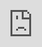 ```yaml
---
ID: 14910
post_title: Landbot
author: Jack Hoover
post_excerpt: ""
layout: page
permalink: https://ihtusa.com/landbot/
published: true
post_date: 2018-04-10 11:39:56
---
```

<html><head><meta charset="UTF-8"><meta name="viewport" content="width=device-width, height=device-height, initial-scale=1.0, maximum-scale=1.0, user-scalable=no"><title>Landbot | Convert a Landing Page into a Chatbot</title><style type="text/css">html { margin: 0; height: 100%; overflow: hidden; } iframe { position: fixed; left:0; right:0; bottom:0; top:0; border:0; }</style></head><body><iframe width="100%" height="100%" frameborder="0" src="https://landbot.io/u/H-35543-44GQXECFK69WF1C6/index.html"></iframe></body></html>